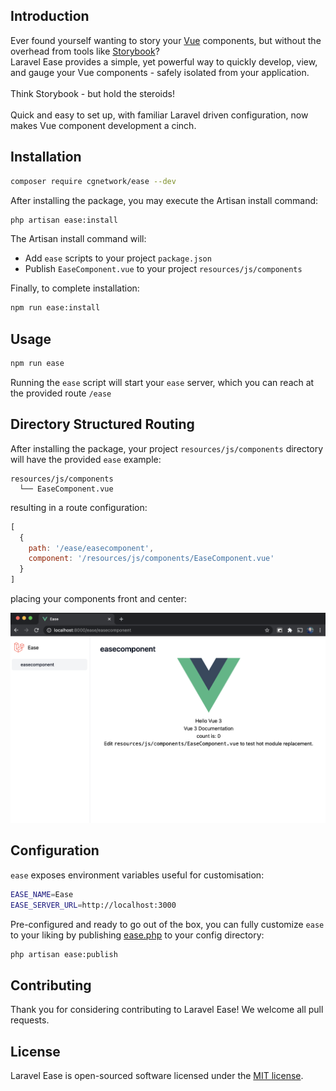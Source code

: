 ## Introduction

Ever found yourself wanting to story your [Vue](https://vuejs.org/) components, but without the overhead from tools like [Storybook](https://storybook.js.org/)?
<br/>
Laravel Ease provides a simple, yet powerful way to quickly develop, view, and gauge your Vue components - safely isolated from your application.
<br/>
<br/>
Think Storybook - but hold the steroids!
<br/>
<br/>
Quick and easy to set up, with familiar Laravel driven configuration, now makes Vue component development a cinch.

## Installation

```bash
composer require cgnetwork/ease --dev
```

After installing the package, you may execute the Artisan install command:

```bash
php artisan ease:install
```

The Artisan install command will:

* Add `ease` scripts to your project `package.json`
* Publish `EaseComponent.vue` to your project `resources/js/components`

Finally, to complete installation:
```bash
npm run ease:install
```

## Usage

```bash
npm run ease
```

Running the `ease` script will start your `ease` server, which you can reach at the provided route `/ease`

## Directory Structured Routing

After installing the package, your project `resources/js/components` directory will have the provided `ease` example:

```
resources/js/components
  └── EaseComponent.vue
```

resulting in a route configuration:

```js
[
  {
    path: '/ease/easecomponent',
    component: '/resources/js/components/EaseComponent.vue'
  }
]
```

placing your components front and center:

![example.index.vue](https://raw.githubusercontent.com/cgnetwork/laravel-ease/master/docs/EaseComponent.png)

## Configuration

`ease` exposes environment variables useful for customisation:

```bash
EASE_NAME=Ease
EASE_SERVER_URL=http://localhost:3000
```

Pre-configured and ready to go out of the box, you can fully customize `ease` to your liking by publishing [ease.php](https://github.com/cgnetwork/laravel-ease/blob/master/config/ease.php)  to your config directory:

```bash
php artisan ease:publish
```

## Contributing

Thank you for considering contributing to Laravel Ease! We welcome all pull requests.

## License

Laravel Ease is open-sourced software licensed under the [MIT license](https://github.com/cgnetwork/laravel-ease/blob/master/LICENSE).
